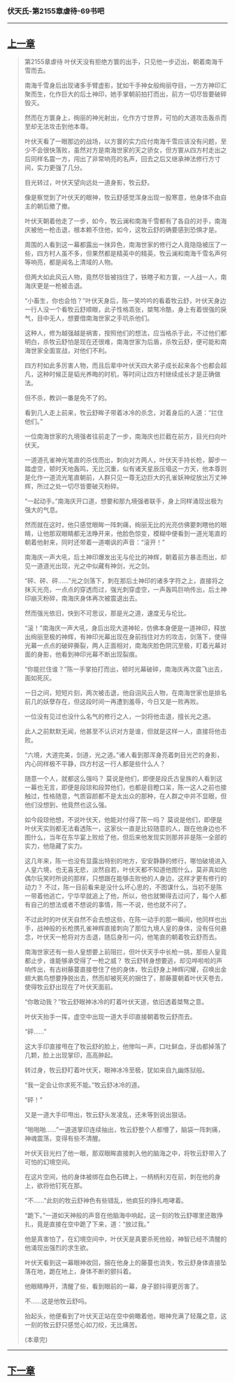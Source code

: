 ### 伏天氏-第2155章虐待-69书吧

--------
[上一章](./15975491929809ccdd4c4e9b97bb9430.md)
--------


>
>
>
>第2155章虐待
>叶伏天没有拒绝方寰的出手，只见他一步迈出，朝着南海千雪而去。
>
>南海千雪身后出现诸多手臂虚影，犹如千手神女般绚丽夺目，一方方神印汇聚而生，化作巨大的后土神印，她手掌朝前拍打而出，前方一切尽皆要破碎毁灭。
>
>然而在方寰身上，绚丽的神光射出，化作方寸世界，可怕的大道攻击轰杀而至却无法攻击到他本尊。
>
>叶伏天看了一眼那边的战场，以方寰的实力应付南海千雪应该没有问题，至少不会很快落败，虽然对方是南海世家的天之骄女，但方寰从四方村走出之后同样名震一方，闯出了非常响亮的名声，回去之后又继承神法修行方寸间，实力更强了几分。
>
>目光转过，叶伏天望向远处一道身影，牧云舒。
>
>像是察觉到了叶伏天的眼神，牧云舒感觉浑身出现一股寒意，他身体不由自主的朝后撤了撤。
>
>叶伏天朝着他走了一步，如今，牧云澜和南海千雪都有了各自的对手，南海庆被他一枪击退，根本赖不住他，如今，这牧云舒的确要感到恐惧才是。
>
>周围的人看到这一幕都露出一抹异色，南海世家的修行之人竟隐隐被压了一些，四方村人虽不多，但果然都是精英中的精英，牧云澜和南海千雪名声何等响亮，都是闻名上清域的人物。
>
>但两大如此风云人物，竟然尽皆被挡住了，铁瞎子和方寰，一人战一人，南海庆更是一枪被击退。
>
>“小畜生，你也会怕？”叶伏天身后，陈一笑吟吟的看着牧云舒，叶伏天身边一行人没一个看牧云舒顺眼，此子性格乖张，桀骜冷酷，身上有着很强的戾气，目中无人，想要借南海世家之手坑杀他们。
>
>这种人，修为越强越是祸害，按照他们的想法，应当格杀于此，不过他们都明白，杀牧云舒怕是现在还很难，南海世家为后盾，杀牧云舒，便可能和南海世家全面宣战，对他们不利。
>
>四方村如此多厉害人物，而且后辈中叶伏天四大弟子成长起来各个也都会超凡，这种时候正是韬光养晦的时机，等时间让四方村继续成长才是正确做法。
>
>但不杀，教训一番是免不了的。
>
>看到几人走上前来，牧云舒眸子带着冰冷的杀念，对着身后的人道：“拦住他们。”
>
>一位南海世家的九境强者往前走了一步，南海庆也拦截在前方，目光扫向叶伏天。
>
>一道道孔雀神光笔直的杀伐而出，刺向对方两人，叶伏天手持长枪，脚步一踏虚空，顿时天地轰鸣，无比沉重，似有诸天星辰压塌这一方天，他本尊则是化作一道流光笔直朝前，人群只见一尊无边巨大的孔雀妖神绽放出万丈神辉，所过之处一切尽皆要破灭粉碎。
>
>“一起动手。”南海庆开口道，想要和那九境强者联手，身上同样涌现出极为强大的气息。
>
>然而就在这时，他只感觉眼眸一阵刺痛，绚丽无比的光亮仿佛要刺瞎他的眼睛，让他那双眼睛都无法睁开来，他脸色惊变，模糊中便看到一道光笔直的朝着他射来，同时还带着一道嘲讽的声音：“滚开！”
>
>南海庆一声大吼，后土神印爆发出无与伦比的神辉，朝着前方暴击而出，却见一道道光出现，光之中似藏有神剑，光之剑。
>
>“砰、砰、砰……”光之剑落下，刺在那后土神印的诸多字符之上，直接将之抹灭光亮，一点点的穿透而过，强光刺穿虚空，一声轰鸣巨响传出，后土神印崩灭粉碎，南海庆身体再次被震退出去。
>
>然而强光依旧，快到不可思议，那是光之道，速度无与伦比。
>
>“滚！”南海庆一声大吼，身后出现大道神轮，仿佛本身便是一道神印，释放出绚丽至极的神辉，有神印光幕出现在身前挡住对方的攻击，剑落下，使得光幕一点点的破碎撕裂，两人正面相对，南海庆脸色阴沉至极，盯着光幕对面的身影，他看到神印光幕不断出现裂痕。
>
>“你能拦住谁？”陈一手掌拍打而出，顿时光幕破碎，南海庆再次震飞出去，面如死灰。
>
>一日之间，短短片刻，两次被击退，他自诩风云人物，在南海世家也是排名前几的妖孽存在，但这段时间一再遭到羞辱，今日又是一败再败。
>
>一位没有见过也没什么名气的修行之人，一剑将他击退，擅长光之道。
>
>此人之前默默无闻，他甚至不认识对方是谁，但就是这样一人，直接将他击败。
>
>“六境，大道完美，剑道，光之道。”诸人看到那浑身亮着刺目光芒的身影，内心同样极不平静，四方村这一行人都是些什么人？
>
>随意一个人，就都这么强吗？
>莫说是他们，即便是段氏古皇族的人看到这一幕也无言，即便是段琼和段羿他们，也都是目瞪口呆，陈一这人之前也接触过，性格随意，气质容颜都不是太出众的那种，在人群之中并不显眼，但他们没想到，他竟然也这么强。
>
>如今段琼他想，不说叶伏天，他能对付得了陈一吗？
>莫说是他们，即便是叶伏天实则都无法看透陈一，这家伙一直是比较随意的人，跟在他身边也不图什么，当年在东华宴上败给了他，但后来他发现实则那并非是陈一全部的实力，他隐藏了实力。
>
>这几年来，陈一也没有显露出特别的地方，安安静静的修行，哪怕破境进入人皇六境，也无喜无悲，淡然自若，叶伏天都不知道他图什么，莫非真如他偶尔玩笑时所说的那样，只想跟在能够击败他的人身边，这样才更有修行的动力？
>不过，陈一目前看来是没什么坏心思的，不图谋什么，当初不是陈一带着他逃亡，宁华早就追上了他，所以，他也就懒得去过问了，每个人都有自己的想法或者不想说的事情，陈一不说，他也就不问了。
>
>不过此时的叶伏天自然不会去想这些，在陈一动手的那一瞬间，他同样也出手，战神般的长枪携孔雀神辉直接刺向了那位九境人皇的身体，没有任何悬念，叶伏天一枪将对方击退，随后身形一闪，他笔直的朝着牧云舒而去。
>
>南海世家还有一些人皇想要上前阻拦，但叶伏天手中长枪一挑，那些人皇竟都止步，谁能够承受得了一枪之威？
>牧云舒转身想要逃，却见哗啦啦的声响传出，有古树藤蔓直接卷住了他的身体，牧云舒身上神辉闪耀，召唤出金翅大鹏鸟想要挣脱出去，然而却被死死的捆住了，那藤蔓朝着叶伏天卷去，使得牧云舒出现在了叶伏天面前。
>
>“你敢动我？”牧云舒眼神冰冷的盯着叶伏天道，依旧透着桀骜之意。
>
>叶伏天抬手一挥，虚空中出现一道大手印直接朝着牧云舒而去。
>
>“砰……”
>
>这大手印直接甩在了牧云舒的脸上，他惨叫一声，口吐鲜血，牙齿都掉落了几颗，脸上出现掌印，高高肿起。
>
>转过身，牧云舒盯着叶伏天，眼神冰冷至极，犹如来自九幽炼狱般。
>
>“我一定会让你求死不能。”牧云舒冰冷的道。
>
>“砰！”
>
>又是一道大手印甩出，牧云舒头发凌乱，还未等到说出狠话。
>
>“啪啪啪……”一道道掌印连续抽出，牧云舒整个人都懵了，脑袋一阵刺痛，神魂震荡，变得有些不清醒。
>
>叶伏天目光扫了他一眼，那双眼眸直接刺入他的脑海之中，将牧云舒带入了可怕的幻境空间。
>
>在这片空间，他的身体被绑在血色石碑上，一柄柄利刃在前，刺在他的身上，欲将他钉死在那。
>
>“不……”此刻的牧云舒神色有些错乱，他疯狂的挣扎咆哮着。
>
>“跪下。”一道如天神般的声音在他脑海中响起，这一刻的牧云舒哪里还敢挣扎，竟是直接在空中跪了下来，道：“放过我。”
>
>他是真害怕了，在幻境空间中，叶伏天是真要杀死他般，神智已经不清醒的他涌现出强烈的求生欲。
>
>叶伏天看到这一幕眼神收回，捆在他身上的藤蔓也消失，牧云舒身体直接坠落在地，跪在地上，身体不断的颤抖着。
>
>他眼睛睁开，清醒了些，看到眼前的一幕，身子颤抖得更厉害了。
>
>不……这是他牧云舒吗。
>
>抬起头，他便看到了叶伏天正站在空中俯瞰着他，眼神充满了轻蔑之意，这一刻的牧云舒只感觉心如刀绞，无比痛苦。
>
>(本章完)
>
>

--------
[下一章](./0089fcde892dcc3182b88a7973e3f20a.md)
--------
